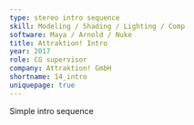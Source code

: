 ```yaml
---
type: stereo intro sequence
skill: Modeling / Shading / Lighting / Comp
software: Maya / Arnold / Nuke
title: Attraktion! Intro
year: 2017
role: CG supervisor
company: Attraktion! GmbH
shortname: 14_intro
uniquepage: true
---
```


Simple intro sequence